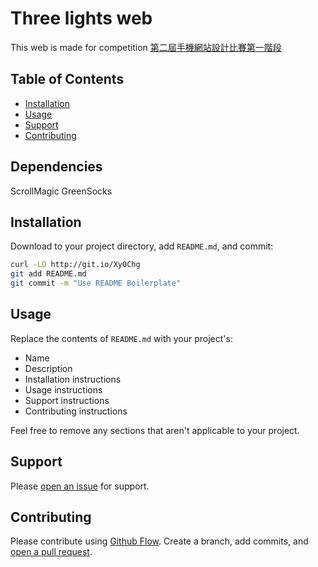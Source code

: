 # Three lights web

This web is made for competition [第二屆手機網站設計比賽第一階段](https://mobile-web-design-skill-competition.netlify.com/)

## Table of Contents

- [Installation](#installation)
- [Usage](#usage)
- [Support](#support)
- [Contributing](#contributing)

## Dependencies

ScrollMagic 
GreenSocks 

## Installation

Download to your project directory, add `README.md`, and commit:

```sh
curl -LO http://git.io/Xy0Chg
git add README.md
git commit -m "Use README Boilerplate"
```

## Usage

Replace the contents of `README.md` with your project's:

- Name
- Description
- Installation instructions
- Usage instructions
- Support instructions
- Contributing instructions

Feel free to remove any sections that aren't applicable to your project.

## Support

Please [open an issue](https://github.com/fraction/readme-boilerplate/issues/new) for support.

## Contributing

Please contribute using [Github Flow](https://guides.github.com/introduction/flow/). Create a branch, add commits, and [open a pull request](https://github.com/fraction/readme-boilerplate/compare/).